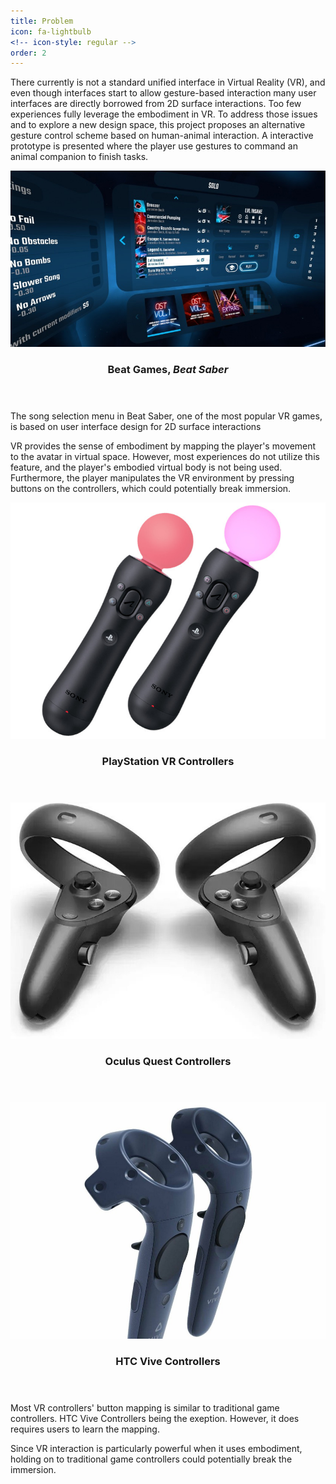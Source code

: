 ```yaml
---
title: Problem
icon: fa-lightbulb
<!-- icon-style: regular -->
order: 2
---
```

There currently is not a standard unified interface in Virtual Reality (VR), and even though interfaces start to allow gesture-based interaction many user interfaces are directly borrowed from 2D surface interactions. Too few experiences fully leverage the embodiment in VR. To address those issues and to explore a new design space, this project proposes an alternative gesture control scheme based on human-animal interaction. A interactive prototype is presented where the player use gestures to command an animal companion to finish tasks.




  <div class="6u 12u$(mobile)">
    <div class="item">
      <a class="image fit"><img src="assets/images/related-works/beat-saber.jpg" alt="Beat Saber" /></a>
      <header>
        <h3>Beat Games, <i>Beat Saber</i></h3>
      </header>
    </div>
  </div>
The song selection menu in Beat Saber, one of the most popular VR games, is based on user interface design for 2D surface interactions


VR provides the sense of embodiment by mapping the player's movement to the avatar in virtual space. However, most experiences do not utilize this feature, and the player's embodied virtual body is not being used. Furthermore, the player manipulates the VR environment by pressing buttons on the controllers, which could potentially break immersion.

<div class="row">
  <div class="4u 12u$(mobile)">
    <div class="item">
      <a class="image fit"><img src="assets/images/related-works/psvr-controllers.jpg" alt="PlayStation VR Controllers" /></a>
      <header>
        <h3>PlayStation VR Controllers</h3>
      </header>
    </div>
  </div>
  <div class="4u 12u$(mobile)">
    <div class="item">
      <a class="image fit"><img src="assets/images/related-works/quest-controllers.jpg" alt="Oculus Quest Controllers" /></a>
      <header>
        <h3>Oculus Quest Controllers</h3>
      </header>
    </div>
  </div>
  <div class="4u 12u$(mobile)">
    <div class="item">
      <a class="image fit"><img src="assets/images/related-works/vive-controllers.jpg" alt="HTC Vive Controllers" /></a>
      <header>
        <h3>HTC Vive Controllers</h3>
      </header>
    </div>
  </div>
</div>
Most VR controllers' button mapping is similar to traditional game controllers. HTC Vive Controllers being the exeption. However, it does requires users to learn the mapping.


Since VR interaction is particularly powerful when it uses embodiment, holding on to traditional game controllers could potentially break the immersion.

